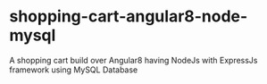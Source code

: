 # shopping-cart-angular8-node-mysql
A shopping cart build over Angular8 having NodeJs with ExpressJs framework using MySQL Database 
